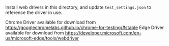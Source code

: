 Install web drivers in this directory, and update `test_settings.json` to reference the driver in use.

Chrome Driver available for download from https://googlechromelabs.github.io/chrome-for-testing/#stable
Edge Driver available for download from https://developer.microsoft.com/en-us/microsoft-edge/tools/webdriver
